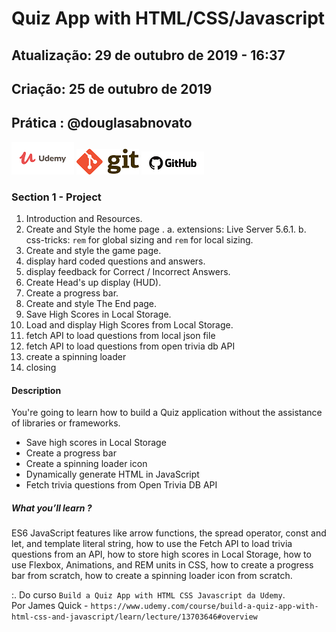 # Quiz App with HTML/CSS/Javascript

## Atualização: 29 de outubro de 2019 - 16:37
## Criação: 25 de outubro de 2019
## Prática : @douglasabnovato

![Udemy](/images/logo-udemy.png)
![Git](/images/logo-git.png)
![GitHub](/images/logo-github.png)

### Section 1 - Project
1. Introduction and Resources. 
2. Create and Style the home page .
a. extensions: Live Server 5.6.1.
b. css-tricks: `rem` for global sizing and `rem` for local sizing.
3. Create and style the game page.
4. display hard coded questions and answers.
5. display feedback for Correct / Incorrect Answers.
6. Create Head's up display (HUD).
7. Create a progress bar.
8. Create and style The End page.
9. Save High Scores in Local Storage. 
10. Load and display High Scores from Local Storage. 
11. fetch API to load questions from local json file
12. fetch API to load questions from open trivia db API
13. create a spinning loader 
14. closing

#### Description

You're going to learn how to build a Quiz application without the assistance of libraries or frameworks. 

- Save high scores in Local Storage
- Create a progress bar
- Create a spinning loader icon
- Dynamically generate HTML in JavaScript
- Fetch trivia questions from Open Trivia DB API

##### What you’ll learn ?

ES6 JavaScript features like arrow functions, the spread operator, const and let, and template literal string, how to use the Fetch API to load trivia questions from an API, how to store high scores in Local Storage, how to use Flexbox, Animations, and REM units in CSS, how to create a progress bar from scratch, how to create a spinning loader icon from scratch.

:. Do curso `Build a Quiz App with HTML CSS Javascript da Udemy`.<br>
Por James Quick - `https://www.udemy.com/course/build-a-quiz-app-with-html-css-and-javascript/learn/lecture/13703646#overview`
